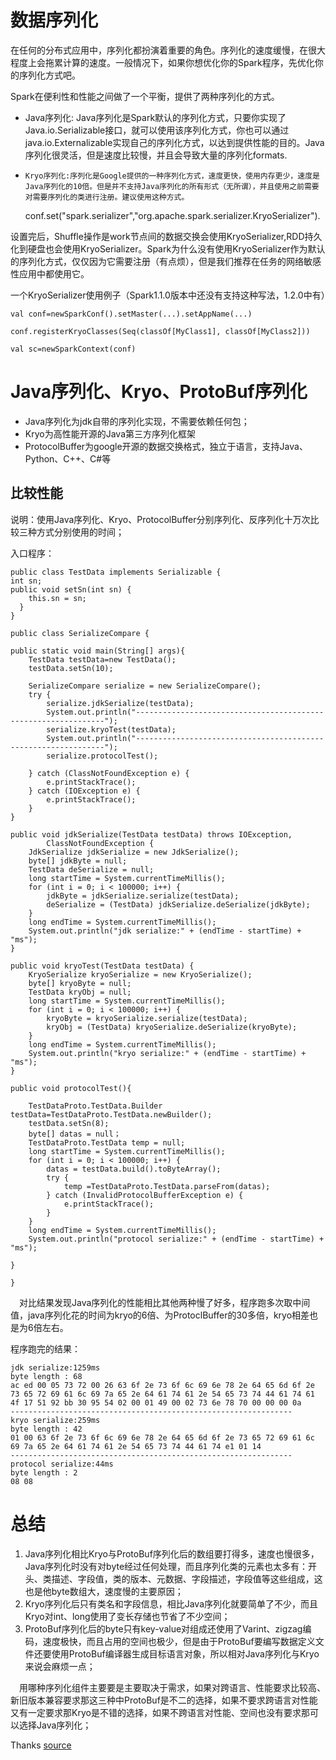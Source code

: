 # 数据序列化

在任何的分布式应用中，序列化都扮演着重要的角色。序列化的速度缓慢，在很大程度上会拖累计算的速度。一般情况下，如果你想优化你的Spark程序，先优化你的序列化方式吧。

Spark在便利性和性能之间做了一个平衡，提供了两种序列化的方式。

* Java序列化: Java序列化是Spark默认的序列化方式，只要你实现了Java.io.Serializable接口，就可以使用该序列化方式，你也可以通过java.io.Externalizable实现自己的序列化方式，以达到提供性能的目的。Java序列化很灵活，但是速度比较慢，并且会导致大量的序列化formats.

*     Kryo序列化:序列化是Google提供的一种序列化方式，速度更快，使用内存更少，速度是Java序列化的10倍。但是并不支持Java序列化的所有形式（无所谓），并且使用之前需要对需要序列化的类进行注册。建议使用这种方式。

    conf.set("spark.serializer","org.apache.spark.serializer.KryoSerializer").

设置完后，Shuffle操作是work节点间的数据交换会使用KryoSerializer,RDD持久化到硬盘也会使用KryoSerializer。Spark为什么没有使用KryoSerializer作为默认的序列化方式，仅仅因为它需要注册（有点烦），但是我们推荐在任务的网络敏感性应用中都使用它。

一个KryoSerializer使用例子（Spark1.1.0版本中还没有支持这种写法，1.2.0中有）

    val conf=newSparkConf().setMaster(...).setAppName(...)

    conf.registerKryoClasses(Seq(classOf[MyClass1], classOf[MyClass2]))

    val sc=newSparkContext(conf)


# Java序列化、Kryo、ProtoBuf序列化


* Java序列化为jdk自带的序列化实现，不需要依赖任何包；
* Kryo为高性能开源的Java第三方序列化框架
* ProtocolBuffer为google开源的数据交换格式，独立于语言，支持Java、Python、C++、C#等

## 比较性能

说明：使用Java序列化、Kryo、ProtocolBuffer分别序列化、反序列化十万次比较三种方式分别使用的时间；

入口程序：

    public class TestData implements Serializable {
    int sn;
    public void setSn(int sn) {
        this.sn = sn;
      }
    }

    public class SerializeCompare {

    public static void main(String[] args){
        TestData testData=new TestData();
        testData.setSn(10);

        SerializeCompare serialize = new SerializeCompare();
        try {
            serialize.jdkSerialize(testData);
            System.out.println("---------------------------------------------------------------");
            serialize.kryoTest(testData);
            System.out.println("---------------------------------------------------------------");
            serialize.protocolTest();

        } catch (ClassNotFoundException e) {
            e.printStackTrace();
        } catch (IOException e) {
            e.printStackTrace();
        }
    }

    public void jdkSerialize(TestData testData) throws IOException,
            ClassNotFoundException {
        JdkSerialize jdkSerialize = new JdkSerialize();
        byte[] jdkByte = null;
        TestData deSerialize = null;
        long startTime = System.currentTimeMillis();
        for (int i = 0; i < 100000; i++) {
            jdkByte = jdkSerialize.serialize(testData);
            deSerialize = (TestData) jdkSerialize.deSerialize(jdkByte);
        }
        long endTime = System.currentTimeMillis();
        System.out.println("jdk serialize:" + (endTime - startTime) + "ms");
    }

    public void kryoTest(TestData testData) {
        KryoSerialize kryoSerialize = new KryoSerialize();
        byte[] kryoByte = null;
        TestData kryObj = null;
        long startTime = System.currentTimeMillis();
        for (int i = 0; i < 100000; i++) {
            kryoByte = kryoSerialize.serialize(testData);
            kryObj = (TestData) kryoSerialize.deSerialize(kryoByte);
        }
        long endTime = System.currentTimeMillis();
        System.out.println("kryo serialize:" + (endTime - startTime) + "ms");
    }

    public void protocolTest(){

        TestDataProto.TestData.Builder testData=TestDataProto.TestData.newBuilder();
        testData.setSn(8);
        byte[] datas = null；
        TestDataProto.TestData temp = null;
        long startTime = System.currentTimeMillis();
        for (int i = 0; i < 100000; i++) {
            datas = testData.build().toByteArray();
            try {
                temp =TestDataProto.TestData.parseFrom(datas);
            } catch (InvalidProtocolBufferException e) {
                e.printStackTrace();
            }
        }
        long endTime = System.currentTimeMillis();
        System.out.println("protocol serialize:" + (endTime - startTime) + "ms");

    }

    }


　对比结果发现Java序列化的性能相比其他两种慢了好多，程序跑多次取中间值，java序列化花的时间为kryo的6倍、为ProtoclBuffer的30多倍，kryo相差也是为6倍左右。

程序跑完的结果：

    jdk serialize:1259ms
    byte length : 68
    ac ed 00 05 73 72 00 26 63 6f 2e 73 6f 6c 69 6e 78 2e 64 65 6d 6f 2e 73 65 72 69 61 6c 69 7a 65 2e 64 61 74 61 2e 54 65 73 74 44 61 74 61 4f 17 51 92 bb 30 95 54 02 00 01 49 00 02 73 6e 78 70 00 00 00 0a
    ---------------------------------------------------------------  
    kryo serialize:259ms
    byte length : 42
    01 00 63 6f 2e 73 6f 6c 69 6e 78 2e 64 65 6d 6f 2e 73 65 72 69 61 6c 69 7a 65 2e 64 61 74 61 2e 54 65 73 74 44 61 74 e1 01 14
    ---------------------------------------------------------------  
    protocol serialize:44ms
    byte length : 2
    08 08



# 总结

1. Java序列化相比Kryo与ProtoBuf序列化后的数组要打得多，速度也慢很多，Java序列化时没有对byte经过任何处理，而且序列化类的元素也太多有：开头、类描述、字段值，类的版本、元数据、字段描述，字段值等这些组成，这也是他byte数组大，速度慢的主要原因；
2. Kryo序列化后只有类名和字段信息，相比Java序列化就要简单了不少，而且Kryo对int、long使用了变长存储也节省了不少空间；
3.  ProtoBuf序列化后的byte只有key-value对组成还使用了Varint、zigzag编码，速度极快，而且占用的空间也极少，但是由于ProtoBuf要编写数据定义文件还要使用ProtoBuf编译器生成目标语言对象，所以相对Java序列化与Kryo来说会麻烦一点；

　用哪种序列化组件主要要是主要取决于需求，如果对跨语言、性能要求比较高、新旧版本兼容要求那这三种中ProtoBuf是不二的选择，如果不要求跨语言对性能又有一定要求那Kryo是不错的选择，如果不跨语言对性能、空间也没有要求那可以选择Java序列化；


Thanks [source](http://www.solinx.co/archives/377)
